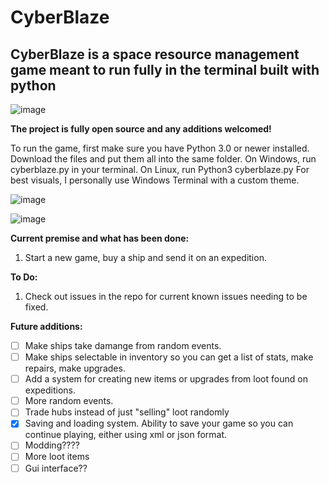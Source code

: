 # CyberBlaze
            
## CyberBlaze is a space resource management game meant to run fully in the terminal built with python

![image](https://github.com/Nerdrantz/CyberBlaze/assets/66850234/e4bd1f39-5a57-4da1-92ad-7183800185e8)




**The project is fully open source and any additions welcomed!**


To run the game, first make sure you have Python 3.0 or newer installed. 
Download the files and put them all into the same folder. 
On Windows, run cyberblaze.py in your terminal. On Linux, run Python3 cyberblaze.py
For best visuals, I personally use Windows Terminal with a custom theme. 

![image](https://github.com/Nerdrantz/CyberBlaze/assets/66850234/b9fb013f-497e-469d-becc-51afef4182a3)

![image](https://github.com/Nerdrantz/CyberBlaze/assets/66850234/cc6828f1-5e35-44b7-9003-9a8dc736381b)

**Current premise and what has been done:**
1. Start a new game, buy a ship and send it on an expedition.


**To Do:**
1. Check out issues in the repo for current known issues needing to be fixed. 


**Future additions:**
- [ ] Make ships take damange from random events.
- [ ] Make ships selectable in inventory so you can get a list of stats, make repairs, make upgrades.
- [ ] Add a system for creating new items or upgrades from loot found on expeditions.
- [ ] More random events.
- [ ] Trade hubs instead of just "selling" loot randomly
- [x] Saving and loading system. Ability to save your game so you can continue playing, either using xml or json format.
- [ ] Modding????
- [ ] More loot items
- [ ] Gui interface??
